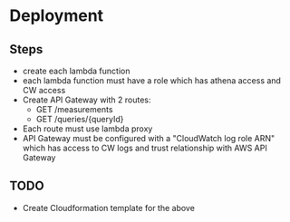 # Deployment

## Steps

- create each lambda function
- each lambda function must have a role which has athena access and CW access
- Create API Gateway with 2 routes:
  - GET /measurements
  - GET /queries/{queryId}
- Each route must use lambda proxy
- API Gateway must be configured with a "CloudWatch log role ARN" which has access to CW logs and trust relationship with AWS API Gateway

## TODO

- Create Cloudformation template for the above
